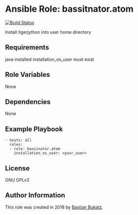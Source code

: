 # Ansible Role: bassitnator.atom

[![Build Status](https://travis-ci.com/Bassinator/ansible-role-atom.svg?branch=master)](https://travis-ci.com/Bassinator/ansible-role-atom)

Install tigerjython into user home directory

## Requirements

java installed
installation_os_user must exist

## Role Variables

None


## Dependencies

None


## Example Playbook

    - hosts: all
      roles:
      - role: bassinator.atom
        installation_os_user: <your_user>

## License

GNU GPLv3

## Author Information
This role was created in 2018 by [Bastian Bukatz](https://bassinator.github.io).
